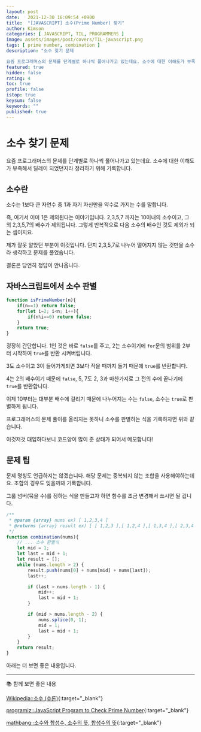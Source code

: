 ```yaml
---
layout: post
date:   2021-12-30 16:09:54 +0900
title:  "[JAVASCRIPT] 소수(Prime Number) 찾기"
author: Kimson
categories: [ JAVASCRIPT, TIL, PROGRAMMERS ]
image: assets/images/post/covers/TIL-javascript.png
tags: [ prime number, combination ]
description: "소수 찾기 문제

요즘 프로그래머스의 문제를 단계별로 하나씩 풀어나가고 있는데요. 소수에 대한 이해도가 부족해서 딜레이 되었던지라 정리하기 위해 기록합니다."
featured: true
hidden: false
rating: 4
toc: true
profile: false
istop: true
keysum: false
keywords: ""
published: true
---
```


# 소수 찾기 문제

요즘 프로그래머스의 문제를 단계별로 하나씩 풀어나가고 있는데요. 소수에 대한 이해도가 부족해서 딜레이 되었던지라 정리하기 위해 기록합니다.

## 소수란

소수는 1보다 큰 자연수 중 1과 자기 자신만을 약수로 가지는 수를 말합니다.

즉, 여기서 이미 1은 제외된다는 이야기입니다. 2,3,5,7 까지는 10이내의 소수이고, 그 외 2,3,5,7의 배수가 제외됩니다. 그렇게 반복적으로 다음 소수의 배수인 것도 제외가 되는 셈이지요.

제가 잘못 알았던 부분이 이것입니다. 단지 2,3,5,7로 나누어 떨어지지 않는 것만을 소수라 생각하고 문제를 풀었습니다.

결론은 당연히 정답이 안나옵니다.

## 자바스크립트에서 소수 판별

```javascript
function isPrimeNumber(n){
	if(n==1) return false;
	for(let i=2; i<n; i++){
		if(n%i==0) return false;
	}
	return true;
}
```

굉장히 간단합니다. 1인 것은 바로 `false`를 주고, 2는 소수이기에 `for`문의 범위를 2부터 시작하여 `true`를 반환 시켜버립니다.

3도 소수이고 3이 들어가게되면 3보다 작을 때까지 돌기 때문에 `true`를 반환합니다.

4는 2의 배수이기 때문에 `false`, 5, 7도 2, 3과 마찬가지로 그 전의 수에 끝나기에 `true`를 반환합니다.

이제 10부터는 대부분 배수에 걸리기 때문에 나누어지는 수는 `false`, 소수는 `true`로 판별하게 됩니다.

프로그래머스의 문제 풀이를 올리지는 못하니 소수를 판별하는 식을 기록하자면 위와 같습니다.

이것저것 대입하다보니 코드양이 많이 준 상태가 되어서 메모합니다!

## 문제 팁

문제 명칭도 언급하지는 않겠습니다. 해당 문제는 중복되지 않는 조합을 사용해야하는데요. 조합의 경우도 잊을까봐 기록합니다.

그룹 넘버(묶을 수)를 정하는 식을 만들고자 하면 함수를 조금 변경해서 쓰시면 될 겁니다.

```javascript
/**
 * @param {array} nums ex) [ 1,2,3,4 ]
 * @returns {array} result ex) [ [ 1,2,3 ],[ 1,2,4 ],[ 1,3,4 ],[ 2,3,4 ] ]
 */
function combination(nums){
	// ... 소수 판별식
	let mid = 1;
    let last = mid + 1;
    let result = [];
    while (nums.length > 2) {
        result.push(nums[0] + nums[mid] + nums[last]);
        last++;

        if (last > nums.length - 1) {
            mid++;
            last = mid + 1;
        }

        if (mid > nums.length - 2) {
            nums.splice(0, 1);
            mid = 1;
            last = mid + 1;
        }
    }
    return result;
}
```

아래는 더 보면 좋은 내용입니다.

-----

📚 함께 보면 좋은 내용

[Wikipedia::소수 (수론)](https://ko.wikipedia.org/wiki/%EC%86%8C%EC%88%98_(%EC%88%98%EB%A1%A0)){:target="_blank"}

[programiz::JavaScript Program to Check Prime Number](https://www.programiz.com/javascript/examples/prime-number){:target="_blank"}

[mathbang::소수와 합성수, 소수의 뜻, 합성수의 뜻](https://mathbang.net/199){:target="_blank"}